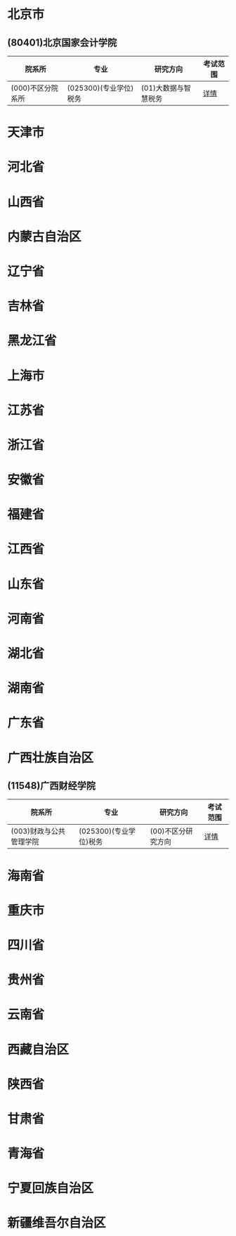 # 北京市
## (80401)北京国家会计学院
| 院系所   |  专业  |  研究方向  |   考试范围 |  
| - | - | - |  - |   
 | (000)不区分院系所 | (025300)(专业学位)税务 | (01)大数据与智慧税务| [详情](https://yz.chsi.com.cn/zsml/kskm.jsp?id=8040121000025300012) |
# 天津市
# 河北省
# 山西省
# 内蒙古自治区
# 辽宁省
# 吉林省
# 黑龙江省
# 上海市
# 江苏省
# 浙江省
# 安徽省
# 福建省
# 江西省
# 山东省
# 河南省
# 湖北省
# 湖南省
# 广东省
# 广西壮族自治区
## (11548)广西财经学院
| 院系所   |  专业  |  研究方向  |   考试范围 |  
| - | - | - |  - |   
 | (003)财政与公共管理学院 | (025300)(专业学位)税务 | (00)不区分研究方向| [详情](https://yz.chsi.com.cn/zsml/kskm.jsp?id=1154821003025300002) |
# 海南省
# 重庆市
# 四川省
# 贵州省
# 云南省
# 西藏自治区
# 陕西省
# 甘肃省
# 青海省
# 宁夏回族自治区
# 新疆维吾尔自治区
